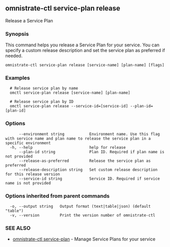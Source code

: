 ## omnistrate-ctl service-plan release

Release a Service Plan

### Synopsis

This command helps you release a Service Plan for your service. You can specify a custom release description and set the service plan as preferred if needed.

```
omnistrate-ctl service-plan release [service-name] [plan-name] [flags]
```

### Examples

```
  # Release service plan by name
  omctl service-plan release [service-name] [plan-name]

  # Release service plan by ID
  omctl service-plan release --service-id=[service-id] --plan-id=[plan-id]
```

### Options

```
      --environment string           Environment name. Use this flag with service name and plan name to release the service plan in a specific environment
  -h, --help                         help for release
      --plan-id string               Plan ID. Required if plan name is not provided
      --release-as-preferred         Release the service plan as preferred
      --release-description string   Set custom release description for this release version
      --service-id string            Service ID. Required if service name is not provided
```

### Options inherited from parent commands

```
  -o, --output string   Output format (text|table|json) (default "table")
  -v, --version         Print the version number of omnistrate-ctl
```

### SEE ALSO

* [omnistrate-ctl service-plan](omnistrate-ctl_service-plan.md)	 - Manage Service Plans for your service

